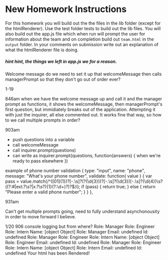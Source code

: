 # New Homework Instructions
For this homework you will build out the the files in the lib folder (except for the htmlRenderer). Use the test folder tests to build out the lib files. You will also build out the app.js file which when run will prompt the user for information about the team and on completion build out `team.html` in the `output` folder.  In your comments on submission write out an explanation of what the htmlRenderer file is doing.  

##### hint hint, the things we left in app.js we for a reason.

Welcome message
do we need to set it up that welcomeMessage then calls managerPrompt so that
they don't go out of order ever?

1-19 

846am
when we have the welcome message up and call it and the manager prompt
as functions, it shows the welcomeMessage, then managerPrompt's first question, but
immidiately breaks out of the application. Attempting it with just the inquirer, all else
commented out. It works fine that way, so how to we call multiple prompts in order? 

903am
* push questions into a variable
* call welcomeMessage
* call inquirer.prompt(questions)
* can write as inquirer.prompt(questions, function(answers) {
  when we're ready to pass elsewhere
})

example of phone number validation
 {
    type: "input",
    name: "phone",
    message: "What's your phone number",
    validate: function( value ) {
      var pass = value.match(/^([01]{1})?[\-\.\s]?\(?(\d{3})\)?[\-\.\s]?(\d{3})[\-\.\s]?(\d{4})\s?((?:#|ext\.?\s?|x\.?\s?){1}(?:\d+)?)?$/i);
      if (pass) {
        return true;
      } else {
        return "Please enter a valid phone number";
      }
    }
  },

  931am

  Can't get multiple prompts going, need to fully understand asynchonousity in order to move forward I believe. 

  1/20
  906
  console logging but from where?
  Role: Manager
Role: Engineer
Role: Intern
Name: [object Object]
Role: Manager
Email: undefined
Id: undefined
Role: Manager
Role: Engineer
Role: Intern
Name: [object Object]
Role: Engineer
Email: undefined
Id: undefined
Role: Manager
Role: Engineer
Role: Intern
Name: [object Object]
Role: Intern
Email: undefined
Id: undefined
Your html has been Rendered!




